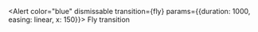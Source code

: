 <script lang="ts">
  ...
  import { fly } from 'svelte/transition';
</script>

<Alert color="blue" dismissable transition={fly} params={{duration: 1000, easing: linear, x: 150}}>
  <span class="font-medium">Fly transition</span>
</Alert>